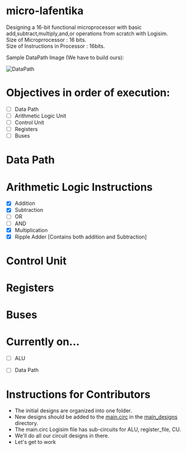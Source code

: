 # micro-lafentika
Designing a 16-bit functional microprocessor with basic add,subtract,multiply,and,or operations from scratch with Logisim.  
Size of Microprrocessor : 16 bits.  
Size of Instructions in Processor : 16bits.
 <p>Sample DataPath Image (We have to build ours):</p>  

![DataPath](https://docsdrive.com/images/ansinet/itj/2007/fig3-2k7-497-508.gif)    

# Objectives in order of execution:
- [ ] Data Path
- [ ] Arithmetic Logic Unit  
- [ ] Control Unit
- [ ] Registers
- [ ] Buses

# Data Path  


# Arithmetic Logic Instructions
- [x] Addition
- [x] Subtraction
- [ ] OR
- [ ] AND
- [x] Multiplication
- [x] Ripple Adder [Contains both addition and Subtraction]

# Control Unit


# Registers


# Buses



# Currently on...
- [ ] ALU
- [ ] Data Path


# Instructions for Contributors
- The initial designs are organized into one folder.
- New designs should be added to the [main.circ](./main_designs/main.circ) in the [main_designs](./main_designs/) directory.
- The main.circ Logisim file has sub-circuits for ALU, register_file, CU.
- We'll do all our circuit designs in there.
- Let's get to work
